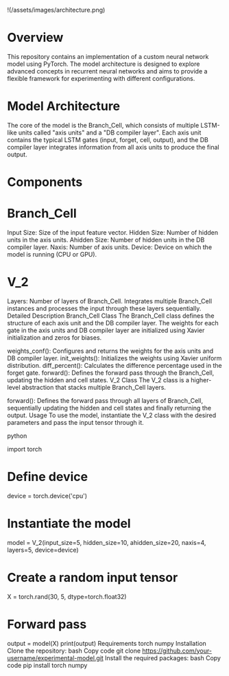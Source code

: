
!(/assets/images/architecture.png)

# Overview
This repository contains an implementation of a custom neural network model using PyTorch. The model architecture is designed to explore advanced concepts in recurrent neural networks and aims to provide a flexible framework for experimenting with different configurations.

# Model Architecture
The core of the model is the Branch_Cell, which consists of multiple LSTM-like units called "axis units" and a "DB compiler layer". Each axis unit contains the typical LSTM gates (input, forget, cell, output), and the DB compiler layer integrates information from all axis units to produce the final output.

# Components
# Branch_Cell

Input Size: Size of the input feature vector.
Hidden Size: Number of hidden units in the axis units.
Ahidden Size: Number of hidden units in the DB compiler layer.
Naxis: Number of axis units.
Device: Device on which the model is running (CPU or GPU).
# V_2

Layers: Number of layers of Branch_Cell.
Integrates multiple Branch_Cell instances and processes the input through these layers sequentially.
Detailed Description
Branch_Cell Class
The Branch_Cell class defines the structure of each axis unit and the DB compiler layer. The weights for each gate in the axis units and DB compiler layer are initialized using Xavier initialization and zeros for biases.

weights_conf(): Configures and returns the weights for the axis units and DB compiler layer.
init_weights(): Initializes the weights using Xavier uniform distribution.
diff_percent(): Calculates the difference percentage used in the forget gate.
forward(): Defines the forward pass through the Branch_Cell, updating the hidden and cell states.
V_2 Class
The V_2 class is a higher-level abstraction that stacks multiple Branch_Cell layers.

forward(): Defines the forward pass through all layers of Branch_Cell, sequentially updating the hidden and cell states and finally returning the output.
Usage
To use the model, instantiate the V_2 class with the desired parameters and pass the input tensor through it.

python

import torch

# Define device
device = torch.device('cpu')

# Instantiate the model
model = V_2(input_size=5, hidden_size=10, ahidden_size=20, naxis=4, layers=5, device=device)

# Create a random input tensor
X = torch.rand(30, 5, dtype=torch.float32)

# Forward pass
output = model(X)
print(output)
Requirements
torch
numpy
Installation
Clone the repository:
bash
Copy code
git clone https://github.com/your-username/experimental-model.git
Install the required packages:
bash
Copy code
pip install torch numpy
